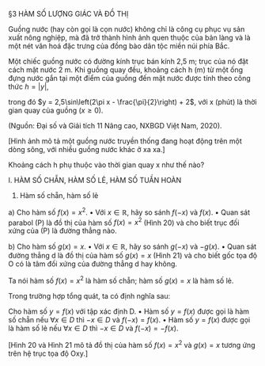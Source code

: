 §3 HÀM SỐ LƯỢNG GIÁC VÀ ĐỒ THỊ

Guồng nước (hay còn gọi là cọn nước) không chỉ là công cụ phục vụ sản xuất nông nghiệp, mà đã trở thành hình ảnh quen thuộc của bản làng và là một nét văn hoá đặc trưng của đồng bào dân tộc miền núi phía Bắc.

Một chiếc guồng nước có đường kính trục bán kính 2,5 m; trục của nó đặt cách mặt nước 2 m. Khi guồng quay đều, khoảng cách h (m) từ một ống đựng nước gắn tại một điểm của guồng đến mặt nước được tính theo công thức $h = |y|$,

trong đó $y = 2,5\sin\left(2\pi x - \frac{\pi}{2}\right) + 2$, với x (phút) là thời gian quay của guồng $(x \geq 0)$.

(Nguồn: Đại số và Giải tích 11 Nâng cao, NXBGD Việt Nam, 2020).

[Hình ảnh mô tả một guồng nước truyền thống đang hoạt động trên một dòng sông, với nhiều guồng nước khác ở xa xa.]

Khoảng cách h phụ thuộc vào thời gian quay x như thế nào?

I. HÀM SỐ CHẴN, HÀM SỐ LẺ, HÀM SỐ TUẦN HOÀN

1. Hàm số chẵn, hàm số lẻ

a) Cho hàm số $f(x) = x^2$.
• Với $x \in \mathbb{R}$, hãy so sánh $f(-x)$ và $f(x)$.
• Quan sát parabol (P) là đồ thị của hàm số $f(x) = x^2$ (Hình 20) và cho biết trục đối xứng của (P) là đường thẳng nào.

b) Cho hàm số $g(x) = x$.
• Với $x \in \mathbb{R}$, hãy so sánh $g(-x)$ và $-g(x)$.
• Quan sát đường thẳng d là đồ thị của hàm số $g(x) = x$ (Hình 21) và cho biết gốc tọa độ O có là tâm đối xứng của đường thẳng d hay không.

Ta nói hàm số $f(x) = x^2$ là hàm số chẵn; hàm số $g(x) = x$ là hàm số lẻ.

Trong trường hợp tổng quát, ta có định nghĩa sau:

Cho hàm số $y = f(x)$ với tập xác định D.
• Hàm số $y = f(x)$ được gọi là hàm số chẵn nếu $\forall x \in D$ thì $-x \in D$ và $f(-x) = f(x)$.
• Hàm số $y = f(x)$ được gọi là hàm số lẻ nếu $\forall x \in D$ thì $-x \in D$ và $f(-x) = -f(x)$.

[Hình 20 và Hình 21 mô tả đồ thị của hàm số $f(x) = x^2$ và $g(x) = x$ tương ứng trên hệ trục tọa độ Oxy.]